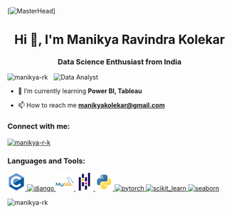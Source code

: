 [![MasterHead](https://media.licdn.com/dms/image/C5612AQEnmjfw3RyAIQ/article-cover_image-shrink_720_1280/0/1588817317718?e=2147483647&v=beta&t=ndLS7D3xZ2fKywC-M6u6aAmymQK7De1F_5dWaqKe6Is)]
<h1 align="center">Hi 👋, I'm Manikya Ravindra Kolekar</h1>
<h3 align="center">Data Science Enthusiast from India</h3>
<img align="right" alt="Data Analyst" width="400" src="https://encrypted-tbn0.gstatic.com/images?q=tbn:ANd9GcQsGc9AltzgXeDCjCjGgEHDrieosWwdkKL5xA&usqp=CAU">
<p align="left"> <img src="https://komarev.com/ghpvc/?username=manikya-rk&label=Profile%20views&color=0e75b6&style=flat" alt="manikya-rk" /> </p>

- 🌱 I’m currently learning **Power BI, Tableau**

- 📫 How to reach me **manikyakolekar@gmail.com**

<h3 align="left">Connect with me:</h3>
<p align="left">
<a href="https://linkedin.com/in/manikya-r-k" target="blank"><img align="center" src="https://raw.githubusercontent.com/rahuldkjain/github-profile-readme-generator/master/src/images/icons/Social/linked-in-alt.svg" alt="manikya-r-k" height="30" width="40" /></a>
</p>

<h3 align="left">Languages and Tools:</h3>
<p align="left"> <a href="https://www.cprogramming.com/" target="_blank" rel="noreferrer"> <img src="https://raw.githubusercontent.com/devicons/devicon/master/icons/c/c-original.svg" alt="c" width="40" height="40"/> </a> <a href="https://www.djangoproject.com/" target="_blank" rel="noreferrer"> <img src="https://cdn.worldvectorlogo.com/logos/django.svg" alt="django" width="40" height="40"/> </a> <a href="https://www.mysql.com/" target="_blank" rel="noreferrer"> <img src="https://raw.githubusercontent.com/devicons/devicon/master/icons/mysql/mysql-original-wordmark.svg" alt="mysql" width="40" height="40"/> </a> <a href="https://pandas.pydata.org/" target="_blank" rel="noreferrer"> <img src="https://raw.githubusercontent.com/devicons/devicon/2ae2a900d2f041da66e950e4d48052658d850630/icons/pandas/pandas-original.svg" alt="pandas" width="40" height="40"/> </a> <a href="https://www.python.org" target="_blank" rel="noreferrer"> <img src="https://raw.githubusercontent.com/devicons/devicon/master/icons/python/python-original.svg" alt="python" width="40" height="40"/> </a> <a href="https://pytorch.org/" target="_blank" rel="noreferrer"> <img src="https://www.vectorlogo.zone/logos/pytorch/pytorch-icon.svg" alt="pytorch" width="40" height="40"/> </a> <a href="https://scikit-learn.org/" target="_blank" rel="noreferrer"> <img src="https://upload.wikimedia.org/wikipedia/commons/0/05/Scikit_learn_logo_small.svg" alt="scikit_learn" width="40" height="40"/> </a> <a href="https://seaborn.pydata.org/" target="_blank" rel="noreferrer"> <img src="https://seaborn.pydata.org/_images/logo-mark-lightbg.svg" alt="seaborn" width="40" height="40"/> </a> </p>

<p><img align="center" src="https://github-readme-stats.vercel.app/api/top-langs?username=manikya-rk&show_icons=true&locale=en&layout=compact" alt="manikya-rk" /></p>
